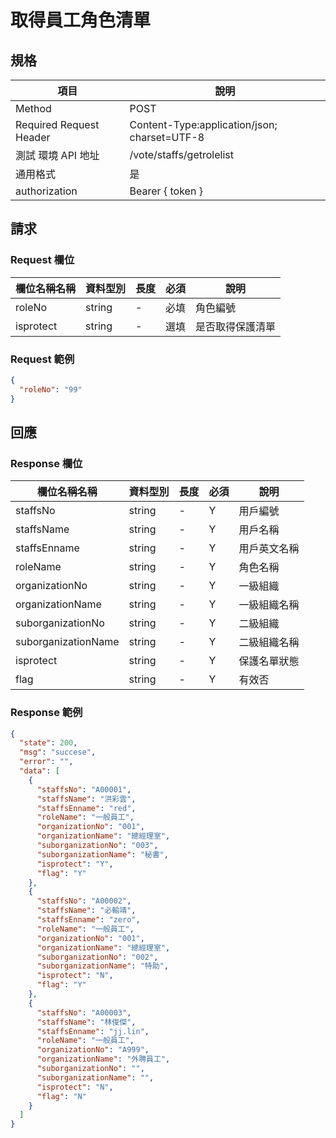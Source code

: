 # 取得員工角色清單

## 規格

| 項目                    | 說明                                         |
| ----------------------- | -------------------------------------------- |
| Method                  | POST                                         |
| Required Request Header | Content-Type:application/json; charset=UTF-8 |
| 測試 環境 API 地址      | /vote/staffs/getrolelist                     |
| 通用格式                | 是                                           |
| authorization           | Bearer { token }                             |

## 請求

### Request 欄位

| 欄位名稱名稱 | 資料型別 | 長度 | 必須 | 說明             |
| ------------ | -------- | ---- | ---- | ---------------- |
| roleNo       | string   | -    | 必填 | 角色編號         |
| isprotect    | string   | -    | 選填 | 是否取得保護清單 |

### Request 範例

```json
{
  "roleNo": "99"
}
```

## 回應

### Response 欄位

| 欄位名稱名稱        | 資料型別 | 長度 | 必須 | 說明         |
| ------------------- | -------- | ---- | ---- | ------------ |
| staffsNo            | string   | -    | Y    | 用戶編號     |
| staffsName          | string   | -    | Y    | 用戶名稱     |
| staffsEnname        | string   | -    | Y    | 用戶英文名稱 |
| roleName            | string   | -    | Y    | 角色名稱     |
| organizationNo      | string   | -    | Y    | 一級組織     |
| organizationName    | string   | -    | Y    | 一級組織名稱 |
| suborganizationNo   | string   | -    | Y    | 二級組織     |
| suborganizationName | string   | -    | Y    | 二級組織名稱 |
| isprotect           | string   | -    | Y    | 保護名單狀態 |
| flag                | string   | -    | Y    | 有效否       |

### Response 範例

```json
{
  "state": 200,
  "msg": "succese",
  "error": "",
  "data": [
    {
      "staffsNo": "A00001",
      "staffsName": "洪彩雲",
      "staffsEnname": "red",
      "roleName": "一般員工",
      "organizationNo": "001",
      "organizationName": "總經理室",
      "suborganizationNo": "003",
      "suborganizationName": "秘書",
      "isprotect": "Y",
      "flag": "Y"
    },
    {
      "staffsNo": "A00002",
      "staffsName": "必輸靖",
      "staffsEnname": "zero",
      "roleName": "一般員工",
      "organizationNo": "001",
      "organizationName": "總經理室",
      "suborganizationNo": "002",
      "suborganizationName": "特助",
      "isprotect": "N",
      "flag": "Y"
    },
    {
      "staffsNo": "A00003",
      "staffsName": "林俊傑",
      "staffsEnname": "jj.lin",
      "roleName": "一般員工",
      "organizationNo": "A999",
      "organizationName": "外聘員工",
      "suborganizationNo": "",
      "suborganizationName": "",
      "isprotect": "N",
      "flag": "N"
    }
  ]
}
```
